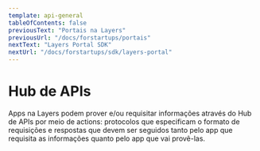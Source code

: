 ```yaml
---
template: api-general
tableOfContents: false
previousText: "Portais na Layers"
previousUrl: "/docs/forstartups/portais"
nextText: "Layers Portal SDK"
nextUrl: "/docs/forstartups/sdk/layers-portal"
---
```


# Hub de APIs

Apps na Layers podem prover e/ou requisitar informações através do Hub de APIs por meio de actions: protocolos que especificam o formato de requisições e respostas que devem ser seguidos tanto pelo app que requisita as informações quanto pelo app que vai provê-las.
